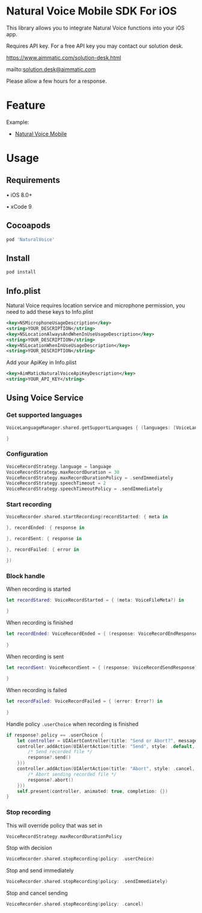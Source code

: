 # Natural Voice Mobile SDK For iOS #

This library allows you to integrate Natural Voice functions into your iOS app.

Requires API key. For a free API key you may contact our solution desk.

https://www.aimmatic.com/solution-desk.html

mailto:solution.desk@aimmatic.com

Please allow a few hours for a response.

# Feature #

Example:
- [Natural Voice Mobile](http://www.aimmatic.com/natural-voice.html)

# Usage #

## Requirements ##

• iOS 8.0+

• xCode 9

## Cocoapods ##

```bash
pod 'NaturalVoice'
```

## Install ##

```bash
pod install
```

## Info.plist ##

Natural Voice requires location service and microphone permission, you need to add these keys to Info.plist

```xml
<key>NSMicrophoneUsageDescription</key>
<string>YOUR_DESCRIPTION</string>
<key>NSLocationAlwaysAndWhenInUseUsageDescription</key>
<string>YOUR_DESCRIPTION</string>
<key>NSLocationWhenInUseUsageDescription</key>
<string>YOUR_DESCRIPTION</string>
```

Add your ApiKey in Info.plist

```xml
<key>AimMaticNaturalVoiceApiKeyDescription</key>
<string>YOUR_API_KEY</string>
```



## Using Voice Service ##

### Get supported languages ###

```swift
VoiceLanguageManager.shared.getSupportLanguages { (languages: [VoiceLanguage]) in

}
```

### Configuration ###

```swift
VoiceRecordStrategy.language = language
VoiceRecordStrategy.maxRecordDuration = 30
VoiceRecordStrategy.maxRecordDurationPolicy = .sendImmediately
VoiceRecordStrategy.speechTimeout = 2
VoiceRecordStrategy.speechTimeoutPolicy = .sendImmediately
```

### Start recording ###

```swift
VoiceRecorder.shared.startRecording(recordStarted: { meta in

}, recordEnded: { response in

}, recordSent: { response in

}, recordFailed: { error in

})
```

### Block handle ###

When recording is started

```swift
let recordStared: VoiceRecordStarted = { (meta: VoiceFileMeta?) in

}
```

When recording is finished

```swift
let recordEnded: VoiceRecordEnded = { (response: VoiceRecordEndResponse?) in
            
}
```

When recording is sent

```swift
let recordSent: VoiceRecordSent = { (response: VoiceRecordSendResponse?) in
            
}
```

When recording is failed

```swift
let recordFailed: VoiceRecordFailed = { (error: Error?) in
            
}
```

Handle policy `.userChoice` when recording is finished

```swift
if response?.policy == .userChoice {
    let controller = UIAlertController(title: "Send or Abort?", message: nil, preferredStyle: .alert)
    controller.addAction(UIAlertAction(title: "Send", style: .default, handler: { action in
        /* Send recorded file */
        response?.send()
    }))
    controller.addAction(UIAlertAction(title: "Abort", style: .cancel, handler: { action in
        /* Abort sending recorded file */
        response?.abort()
    }))
    self.present(controller, animated: true, completion: {})             
}
```

### Stop recording ###

This will override policy that was set in 

```swift
VoiceRecordStrategy.maxRecordDurationPolicy
```

Stop with decision

```swift
VoiceRecorder.shared.stopRecording(policy: .userChoice)
```

Stop and send immediately

```swift
VoiceRecorder.shared.stopRecording(policy: .sendImmediately)
```

Stop and cancel sending

```swift
VoiceRecorder.shared.stopRecording(policy: .cancel)
```
